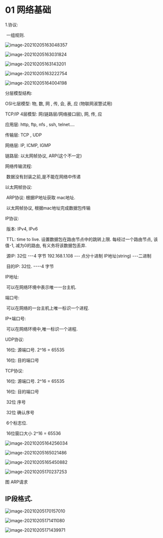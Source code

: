 # 01 网络基础

1.协议:

​		一组规则.

![image-20210205163048357](review.assets/image-20210205163048357.png)

![image-20210205163031824](review.assets/image-20210205163031824.png)

![image-20210205163143201](review.assets/image-20210205163143201.png)

![image-20210205163222754](review.assets/image-20210205163222754.png)

![image-20210205164004198](review.assets/image-20210205164004198.png)

分层模型结构:

OSI七层模型: 物, 数, 网 , 传, 会, 表, 应 (物联网淑慧试用)

TCP/IP 4层模型: 网(链路层/网络接口层), 网, 传, 应

应用层: http, ftp, nfs , ssh, telnet....

传输层: TCP , UDP

网络层: IP, ICMP, IGMP

链路层: 以太网帧协议, ARP(这个不一定)

网络传输流程:

​		数据没有封装之前,是不能在网络中传递

以太网帧协议:

​		ARP协议: 根据IP地址获取 mac地址.

​		以太网帧协议, 根据mac地址完成数据包传输

IP协议:

​		版本: IPv4, IPv6

​		TTL: time to live. 设置数据包在路由节点中的跳转上限. 每经过一个路由节点, 该值-1, 减为0的路由, 有义务将该数据包丢弃.

​		源IP: 32位 ---4 字节    192.168.1.108 --- 点分十进制 IP地址(string) ---二进制

​		目的IP: 32位. ----4 字节

IP地址: 

​		可以在网络环境中表示唯一一台主机.

端口号:

​		可以在网络的一台主机上唯一标识一个进程.

IP+端口号:

​		可以在网络环境中,唯一标识一个进程.

UDP协议:

​		16位: 源端口号.  2^16 = 65535

​		16位: 目的端口号

TCP协议:

​		16位: 源端口号.  2^16 = 65535

​		16位: 目的端口号

​		32位 序号

​		32位 确认序号

​		6个标志位.

​		16位窗口大小 2^16 = 65536



![image-20210205164256034](review.assets/image-20210205164256034.png)





![image-20210205165021486](review.assets/image-20210205165021486.png)



![image-20210205165450882](review.assets/image-20210205165450882.png)

![image-20210205170237253](review.assets/image-20210205170237253.png)

图 ARP请求

## IP段格式.

![image-20210205170157010](review.assets/image-20210205170157010.png)

![image-20210205171411080](review.assets/image-20210205171411080.png)

![image-20210205171439971](review.assets/image-20210205171439971.png)